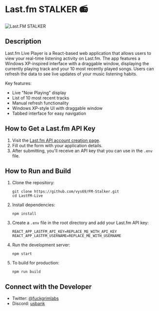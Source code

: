 # Last.fm STALKER 📻

![Last.FM STALKER](https://github.com/user-attachments/assets/32d377c8-6e60-4b54-b160-62bd9d811b07)

## Description

Last.fm Live Player is a React-based web application that allows users to view your real-time listening activity on Last.fm. The app features a Windows XP-inspired interface with a draggable window, displaying the currently playing track and your 10 most recently played songs. Users can refresh the data to see live updates of your music listening habits.

Key features:
- Live "Now Playing" display
- List of 10 most recent tracks
- Manual refresh functionality
- Windows XP-style UI with draggable window
- Tabbed interface for easy navigation

## How to Get a Last.fm API Key

1. Visit the [Last.fm API account creation page](https://www.last.fm/api/account/create).
2. Fill out the form with your application details.
3. After submitting, you'll receive an API key that you can use in the `.env` file.

## How to Run and Build

1. Clone the repository:
   ```
   git clone https://github.com/vys69/FM-Stalker.git
   cd LastFM-Live
   ```

2. Install dependencies:
   ```
   npm install
   ```

3. Create a `.env` file in the root directory and add your Last.fm API key:
   ```
   REACT_APP_LASTFM_API_KEY=REPLACE_ME_WITH_API_KEY
   REACT_APP_LASTFM_USERNAME=REPLACE_ME_WITH_USERNAME
   ```

4. Run the development server:
   ```
   npm start
   ```

5. To build for production:
   ```
   npm run build
   ```

## Connect with the Developer

- Twitter: [@fuckgrimlabs](https://twitter.com/fuckgrimlabs)
- Discord: [usbank](https://discord.com/users/913656519847981067)
